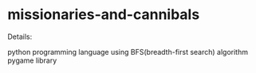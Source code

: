 # missionaries-and-cannibals
Details: 

python programming language
using BFS(breadth-first search) algorithm
pygame library
